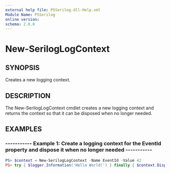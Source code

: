 ```yaml
---
external help file: PSSerilog.dll-Help.xml
Module Name: PSSerilog
online version:
schema: 2.0.0
---
```


# New-SerilogLogContext

## SYNOPSIS

Creates a new logging context.

## DESCRIPTION

The New-SerilogLogContext cmdlet creates a new logging context and returns the context so that it can be disposed when no longer needed.

## EXAMPLES

### ----------- Example 1: Create a logging context for the EventId property and dispose it when no longer needed -----------

```powershell
PS> $context = New-SerilogLogContext -Name EventId -Value 42
PS> try { $logger.Information('Hello World!') } finally { $context.Dispose() }
```